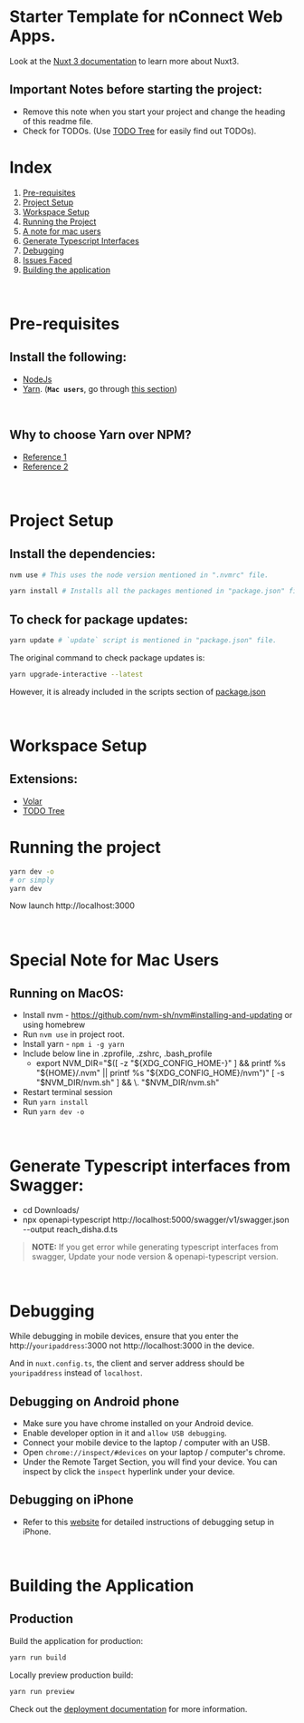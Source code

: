 # Starter Template for nConnect Web Apps.

Look at the [Nuxt 3 documentation](https://nuxt.com/docs/getting-started/introduction) to learn more about Nuxt3.

## Important Notes before starting the project:
- Remove this note when you start your project and change the heading of this readme file.
- Check for TODOs. (Use [TODO Tree](https://marketplace.visualstudio.com/items?itemName=Gruntfuggly.todo-tree) for easily find out TODOs).

# Index

1. [Pre-requisites](#pre-requisites)
2. [Project Setup](#project-setup)
3. [Workspace Setup](#workspace-setup)
3. [Running the Project](#running-the-project)
4. [A note for mac users](#special-note-for-mac-users)
5. [Generate Typescript Interfaces](#generate-typescript-interfaces-from-swagger)
6. [Debugging](#debugging)
7. [Issues Faced](https://ooud5deirh.larksuite.com/sheets/shtusgftucIXWWFHqxyZ7TUDcXb)
8. [Building the application](#building-the-application)

<br />

# Pre-requisites

## Install the following:

- [NodeJs](https://nodejs.org/en/download)
- [Yarn](https://classic.yarnpkg.com/en/docs/install#mac-stable). (**`Mac users`**, go through [this section](#running-on-macos))

<br />

## Why to choose **Yarn** over NPM?

- [Reference 1](https://www.imaginarycloud.com/blog/npm-vs-yarn-which-is-better/)
- [Reference 2](https://www.knowledgehut.com/blog/web-development/yarn-vs-npm)

<br>

# Project Setup

## Install the dependencies:

```bash
nvm use # This uses the node version mentioned in ".nvmrc" file.

yarn install # Installs all the packages mentioned in "package.json" file.
```

## To check for package updates:

```bash
yarn update # `update` script is mentioned in "package.json" file.
```

The original command to check package updates is:
```bash
yarn upgrade-interactive --latest
```

However, it is already included in the scripts section of [package.json](https://github.com/BunnyMan1/reach_disha_web/blob/main/package.json)

<br />

# Workspace Setup

## Extensions:
- [Volar](https://marketplace.visualstudio.com/items?itemName=Vue.volar)
- [TODO Tree](https://marketplace.visualstudio.com/items?itemName=Gruntfuggly.todo-tree)

# Running the project

```bash
yarn dev -o
# or simply
yarn dev
```

Now launch http://localhost:3000

<br />

# Special Note for Mac Users

## Running on MacOS:

- Install nvm - https://github.com/nvm-sh/nvm#installing-and-updating or using homebrew
- Run `nvm use` in project root.
- Install yarn - `npm i -g yarn`
- Include below line in .zprofile, .zshrc, .bash_profile
     - export NVM_DIR="$([ -z "${XDG_CONFIG_HOME-}" ] && printf %s "${HOME}/.nvm" || printf %s "${XDG_CONFIG_HOME}/nvm")" [ -s "$NVM_DIR/nvm.sh" ] && \. "$NVM_DIR/nvm.sh"
- Restart terminal session
- Run `yarn install`
- Run `yarn dev -o`

<br />

# Generate Typescript interfaces from Swagger:

- cd Downloads/
- npx openapi-typescript http://localhost:5000/swagger/v1/swagger.json --output reach_disha.d.ts

> **NOTE:** If you get error while generating typescript interfaces from swagger, Update your node version & openapi-typescript version.

<br />

# Debugging

While debugging in mobile devices, ensure that you enter the http://`youripaddress`:3000 not http://localhost:3000 in the device.

And in `nuxt.config.ts`, the client and server address should be `youripaddress` instead of `localhost`.

## Debugging on Android phone

- Make sure you have chrome installed on your Android device.
- Enable developer option in it and `allow USB debugging`.
- Connect your mobile device to the laptop / computer with an USB.
- Open `chrome://inspect/#devices` on your laptop / computer's chrome.
- Under the Remote Target Section, you will find your device. You can inspect by click the `inspect` hyperlink under your device.

## Debugging on iPhone

- Refer to this [website](https://www.lifewire.com/activate-the-debug-console-in-safari-445798#:~:text=Connect%20Your%20iOS%20Device%20to%20Safari%20on%20a%20Mac&̌text=Select%20the%20Show%20Develop%20menu,debug%20console%20for%20that%20site) for detailed instructions of debugging setup in iPhone.

<br />

# Building the Application

## Production

Build the application for production:

```bash
yarn run build
```

Locally preview production build:

```bash
yarn run preview
```

Check out the [deployment documentation](https://nuxt.com/docs/getting-started/deployment) for more information.
